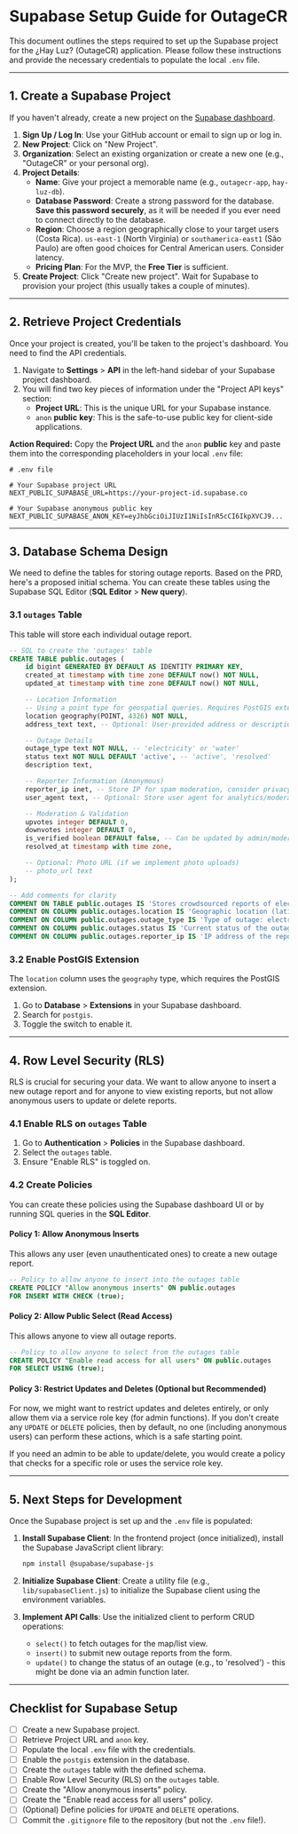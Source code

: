 # Supabase Setup Guide for OutageCR

This document outlines the steps required to set up the Supabase project for the ¿Hay Luz? (OutageCR) application. Please follow these instructions and provide the necessary credentials to populate the local `.env` file.

---

## 1. Create a Supabase Project

If you haven't already, create a new project on the [Supabase dashboard](https://app.supabase.com/).

1. **Sign Up / Log In**: Use your GitHub account or email to sign up or log in.
2. **New Project**: Click on "New Project".
3. **Organization**: Select an existing organization or create a new one (e.g., "OutageCR" or your personal org).
4. **Project Details**:
    * **Name**: Give your project a memorable name (e.g., `outagecr-app`, `hay-luz-db`).
    * **Database Password**: Create a strong password for the database. **Save this password securely**, as it will be needed if you ever need to connect directly to the database.
    * **Region**: Choose a region geographically close to your target users (Costa Rica). `us-east-1` (North Virginia) or `southamerica-east1` (São Paulo) are often good choices for Central American users. Consider latency.
    * **Pricing Plan**: For the MVP, the **Free Tier** is sufficient.
5. **Create Project**: Click "Create new project". Wait for Supabase to provision your project (this usually takes a couple of minutes).

---

## 2. Retrieve Project Credentials

Once your project is created, you'll be taken to the project's dashboard. You need to find the API credentials.

1. Navigate to **Settings** > **API** in the left-hand sidebar of your Supabase project dashboard.
2. You will find two key pieces of information under the "Project API keys" section:
    * **Project URL**: This is the unique URL for your Supabase instance.
    * `anon` **public** **key**: This is the safe-to-use public key for client-side applications.

**Action Required:**
Copy the **Project URL** and the `anon` **public** key and paste them into the corresponding placeholders in your local `.env` file:

```dotenv
# .env file

# Your Supabase project URL
NEXT_PUBLIC_SUPABASE_URL=https://your-project-id.supabase.co

# Your Supabase anonymous public key
NEXT_PUBLIC_SUPABASE_ANON_KEY=eyJhbGciOiJIUzI1NiIsInR5cCI6IkpXVCJ9...
```

---

## 3. Database Schema Design

We need to define the tables for storing outage reports. Based on the PRD, here's a proposed initial schema. You can create these tables using the Supabase SQL Editor (**SQL Editor** > **New query**).

### 3.1 `outages` Table

This table will store each individual outage report.

```sql
-- SQL to create the 'outages' table
CREATE TABLE public.outages (
    id bigint GENERATED BY DEFAULT AS IDENTITY PRIMARY KEY,
    created_at timestamp with time zone DEFAULT now() NOT NULL,
    updated_at timestamp with time zone DEFAULT now() NOT NULL,

    -- Location Information
    -- Using a point type for geospatial queries. Requires PostGIS extension.
    location geography(POINT, 4326) NOT NULL,
    address_text text, -- Optional: User-provided address or description of location

    -- Outage Details
    outage_type text NOT NULL, -- 'electricity' or 'water'
    status text NOT NULL DEFAULT 'active', -- 'active', 'resolved'
    description text,

    -- Reporter Information (Anonymous)
    reporter_ip inet, -- Store IP for spam moderation, consider privacy implications
    user_agent text, -- Optional: Store user agent for analytics/moderation

    -- Moderation & Validation
    upvotes integer DEFAULT 0,
    downvotes integer DEFAULT 0,
    is_verified boolean DEFAULT false, -- Can be updated by admin/moderation
    resolved_at timestamp with time zone,

    -- Optional: Photo URL (if we implement photo uploads)
    -- photo_url text
);

-- Add comments for clarity
COMMENT ON TABLE public.outages IS 'Stores crowdsourced reports of electricity and water outages.';
COMMENT ON COLUMN public.outages.location IS 'Geographic location (latitude, longitude) using PostGIS POINT type.';
COMMENT ON COLUMN public.outages.outage_type IS 'Type of outage: electricity or water.';
COMMENT ON COLUMN public.outages.status IS 'Current status of the outage report: active or resolved.';
COMMENT ON COLUMN public.outages.reporter_ip IS 'IP address of the reporter for spam prevention and moderation.';
```

### 3.2 Enable PostGIS Extension

The `location` column uses the `geography` type, which requires the PostGIS extension.

1. Go to **Database** > **Extensions** in your Supabase dashboard.
2. Search for `postgis`.
3. Toggle the switch to enable it.

---

## 4. Row Level Security (RLS)

RLS is crucial for securing your data. We want to allow anyone to insert a new outage report and for anyone to view existing reports, but not allow anonymous users to update or delete reports.

### 4.1 Enable RLS on `outages` Table

1. Go to **Authentication** > **Policies** in the Supabase dashboard.
2. Select the `outages` table.
3. Ensure "Enable RLS" is toggled on.

### 4.2 Create Policies

You can create these policies using the Supabase dashboard UI or by running SQL queries in the **SQL Editor**.

#### Policy 1: Allow Anonymous Inserts

This allows any user (even unauthenticated ones) to create a new outage report.

```sql
-- Policy to allow anyone to insert into the outages table
CREATE POLICY "Allow anonymous inserts" ON public.outages
FOR INSERT WITH CHECK (true);
```

#### Policy 2: Allow Public Select (Read Access)

This allows anyone to view all outage reports.

```sql
-- Policy to allow anyone to select from the outages table
CREATE POLICY "Enable read access for all users" ON public.outages
FOR SELECT USING (true);
```

#### Policy 3: Restrict Updates and Deletes (Optional but Recommended)

For now, we might want to restrict updates and deletes entirely, or only allow them via a service role key (for admin functions). If you don't create any `UPDATE` or `DELETE` policies, then by default, no one (including anonymous users) can perform these actions, which is a safe starting point.

If you need an admin to be able to update/delete, you would create a policy that checks for a specific role or uses the service role key.

---

## 5. Next Steps for Development

Once the Supabase project is set up and the `.env` file is populated:

1. **Install Supabase Client**: In the frontend project (once initialized), install the Supabase JavaScript client library:

    ```bash
    npm install @supabase/supabase-js
    ```

2. **Initialize Supabase Client**: Create a utility file (e.g., `lib/supabaseClient.js`) to initialize the Supabase client using the environment variables.
3. **Implement API Calls**: Use the initialized client to perform CRUD operations:
    * `select()` to fetch outages for the map/list view.
    * `insert()` to submit new outage reports from the form.
    * `update()` to change the status of an outage (e.g., to 'resolved') - this might be done via an admin function later.

---

## Checklist for Supabase Setup

* [ ] Create a new Supabase project.
* [ ] Retrieve Project URL and `anon` key.
* [ ] Populate the local `.env` file with the credentials.
* [ ] Enable the `postgis` extension in the database.
* [ ] Create the `outages` table with the defined schema.
* [ ] Enable Row Level Security (RLS) on the `outages` table.
* [ ] Create the "Allow anonymous inserts" policy.
* [ ] Create the "Enable read access for all users" policy.
* [ ] (Optional) Define policies for `UPDATE` and `DELETE` operations.
* [ ] Commit the `.gitignore` file to the repository (but not the `.env` file!).
